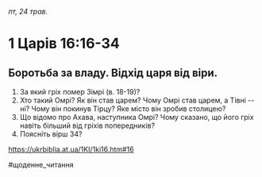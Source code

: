 
_пт, 24 трав._

# 1 Царів 16:16-34

## Боротьба за владу. Відхід царя від віри.
1. За який гріх помер Зімрі (в. 18-19)?
2. Хто такий Омрі? Як він став царем? Чому Омрі став царем, а Тівні -- ні? Чому він покинув Тірцу? Яке місто він зробив столицею?
3. Що відомо про Ахава, наступника Омрі? Чому сказано, що його гріх навіть більший від гріхів попередників?
4. Поясніть вірш 34?

https://ukrbiblia.at.ua/1KI/1ki16.htm#16 

#щоденне_читання
